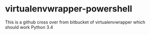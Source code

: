 virtualenvwrapper-powershell
============================

This is a github cross over from bitbucket of virtualenvwrapper which should work Python 3.4
